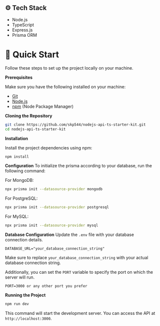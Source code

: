 ## <a name="tech-stack">⚙️ Tech Stack</a>

- Node.js
- TypeScript
- Express.js
- Prisma ORM

# <a name="quick-start">🤸 Quick Start</a>

Follow these steps to set up the project locally on your machine.

**Prerequisites**

Make sure you have the following installed on your machine:

- [Git](https://git-scm.com/)
- [Node.js](https://nodejs.org/en)
- [npm](https://www.npmjs.com/) (Node Package Manager)

**Cloning the Repository**

```bash
git clone https://github.com/skp544/nodejs-api-ts-starter-kit.git
cd nodejs-api-ts-starter-kit
```

**Installation**

Install the project dependencies using npm:

```bash
npm install
```

**Configuration**
To initialize the prisma according to your database, run the following command:

For MongoDB:

```bash
npx prisma init --datasource-provider mongodb
```

For PostgreSQL:

```bash
npx prisma init --datasource-provider postgresql
```

For MySQL:

```bash
npx prisma init --datasource-provider mysql
```

**Database Configuration**
Update the `.env` file with your database connection details.

```env
DATABASE_URL="your_database_connection_string"
```

Make sure to replace `your_database_connection_string` with your actual database connection string.

Additionally, you can set the `PORT` variable to specify the port on which the server will run.

```env
PORT=3000 or any other port you prefer
```

**Running the Project**

```bash
npm run dev
```

This command will start the development server. You can access the API at `http://localhost:3000`.

